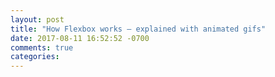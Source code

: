 ```yaml
---
layout: post
title: "How Flexbox works — explained with animated gifs"
date: 2017-08-11 16:52:52 -0700
comments: true
categories: 
---
```

